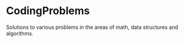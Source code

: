 # CodingProblems

Solutions to various problems in the areas of math, data structures and algorithms.
